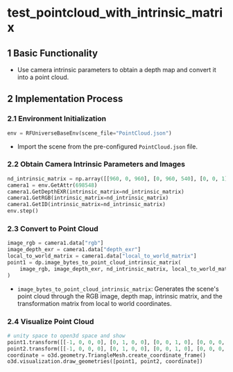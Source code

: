 # test_pointcloud_with_intrinsic_matrix

## 1 Basic Functionality

- Use camera intrinsic parameters to obtain a depth map and convert it into a point cloud.

## 2 Implementation Process

### 2.1 Environment Initialization

```python
env = RFUniverseBaseEnv(scene_file="PointCloud.json")
```

- Import the scene from the pre-configured `PointCloud.json` file.

### 2.2 Obtain Camera Intrinsic Parameters and Images

```python
nd_intrinsic_matrix = np.array([[960, 0, 960], [0, 960, 540], [0, 0, 1]])
camera1 = env.GetAttr(698548)
camera1.GetDepthEXR(intrinsic_matrix=nd_intrinsic_matrix)
camera1.GetRGB(intrinsic_matrix=nd_intrinsic_matrix)
camera1.GetID(intrinsic_matrix=nd_intrinsic_matrix)
env.step()
```

### 2.3 Convert to Point Cloud

```python
image_rgb = camera1.data["rgb"]
image_depth_exr = camera1.data["depth_exr"]
local_to_world_matrix = camera1.data["local_to_world_matrix"]
point1 = dp.image_bytes_to_point_cloud_intrinsic_matrix(
    image_rgb, image_depth_exr, nd_intrinsic_matrix, local_to_world_matrix
)
```

- `image_bytes_to_point_cloud_intrinsic_matrix`: Generates the scene's point cloud through the RGB image, depth map, intrinsic matrix, and the transformation matrix from local to world coordinates.

### 2.4 Visualize Point Cloud

```python
# unity space to open3d space and show
point1.transform([[-1, 0, 0, 0], [0, 1, 0, 0], [0, 0, 1, 0], [0, 0, 0, 1]])
point2.transform([[-1, 0, 0, 0], [0, 1, 0, 0], [0, 0, 1, 0], [0, 0, 0, 1]])
coordinate = o3d.geometry.TriangleMesh.create_coordinate_frame()
o3d.visualization.draw_geometries([point1, point2, coordinate])
```